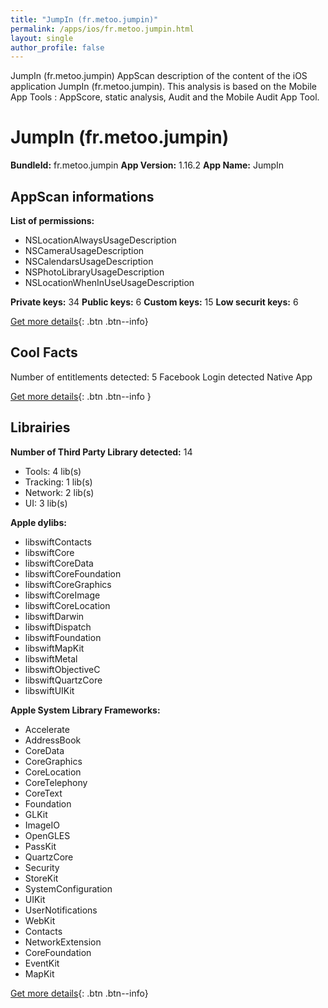 ```yaml
---
title: "JumpIn (fr.metoo.jumpin)"
permalink: /apps/ios/fr.metoo.jumpin.html
layout: single
author_profile: false
---
```

JumpIn (fr.metoo.jumpin) AppScan description of the content of the iOS application JumpIn (fr.metoo.jumpin). This analysis is based on the Mobile App Tools : AppScore, static analysis, Audit and the Mobile Audit App Tool.

# JumpIn (fr.metoo.jumpin)

**BundleId:** fr.metoo.jumpin
**App Version:** 1.16.2
**App Name:** JumpIn


## AppScan informations 

**List of permissions:** 
- NSLocationAlwaysUsageDescription
- NSCameraUsageDescription
- NSCalendarsUsageDescription
- NSPhotoLibraryUsageDescription
- NSLocationWhenInUseUsageDescription
  
  
**Private keys:** 34
**Public keys:** 6
**Custom keys:** 15
**Low securit keys:** 6
  
[Get more details](/pricing.html){: .btn .btn--info}

## Cool Facts

Number of entitlements detected: 5
Facebook Login detected
Native App
  
[Get more details](/pricing.html){: .btn .btn--info }

## Librairies 
**Number of Third Party Library detected:** 14
- Tools: 4 lib(s)
- Tracking: 1 lib(s)
- Network: 2 lib(s)
- UI: 3 lib(s)


**Apple dylibs:**
- libswiftContacts
- libswiftCore
- libswiftCoreData
- libswiftCoreFoundation
- libswiftCoreGraphics
- libswiftCoreImage
- libswiftCoreLocation
- libswiftDarwin
- libswiftDispatch
- libswiftFoundation
- libswiftMapKit
- libswiftMetal
- libswiftObjectiveC
- libswiftQuartzCore
- libswiftUIKit


**Apple System Library Frameworks:**
- Accelerate
- AddressBook
- CoreData
- CoreGraphics
- CoreLocation
- CoreTelephony
- CoreText
- Foundation
- GLKit
- ImageIO
- OpenGLES
- PassKit
- QuartzCore
- Security
- StoreKit
- SystemConfiguration
- UIKit
- UserNotifications
- WebKit
- Contacts
- NetworkExtension
- CoreFoundation
- EventKit
- MapKit


  
[Get more details](/pricing.html){: .btn .btn--info}

